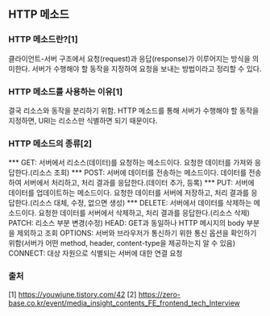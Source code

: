 ## HTTP 메소드

### HTTP 메소드란?[1]
클라이언트-서버 구조에서 요청(request)과 응답(response)가 이루어지는 방식을 의미한다.
서버가 수행해야 할 동작을 지정하여 요청을 보내는 방법이라고 정리할 수 있다.

### HTTP 메소드를 사용하는 이유[1]
결국 리소스와 동작을 분리하기 위함.
HTTP 메소드를 통해 서버가 수행해야 할 동작을 지정하면, URI는 리소스만 식별하면 되기 때문이다.


### HTTP 메소드의 종류[2]
*** GET: 서버에서 리소스(데이터)를 요청하는 메소드이다. 요청한 데이터를 가져와 응답한다.(리소스 조회)
*** POST: 서버에 데이터를 전송하는 메소드이다. 데이터를 전송하여 서버에서 처리하고, 처리 결과를 응답한다.(데이터 추가, 등록)
*** PUT: 서버에 데이터를 업데이트하는 메소드이다. 요청한 데이터를 서버에 저장하고, 처리 결과를 응답한다.(리소스 대체, 수정, 없으면 생성)
*** DELETE: 서버에서 데이터를 삭제하는 메소드이다. 요청한 데이터를 서버에서 삭제하고, 처리 결과를 응답한다.(리소스 삭제)
PATCH: 리소스 부분 변경(수정)
HEAD: GET과 동일하나 HTTP 메시지의 body 부분을 제외하고 조회 
OPTIONS: 서버와 브라우저가 통신하기 위한 통신 옵션을 확인하기 위함(서버가 어떤 method, header, content-type을 제공하는지 알 수 있음)
CONNECT: 대상 자원으로 식별되는 서버에 대한 연결 요청


### 출처
[1] https://youwjune.tistory.com/42
[2] https://zero-base.co.kr/event/media_insight_contents_FE_frontend_tech_Interview <br>